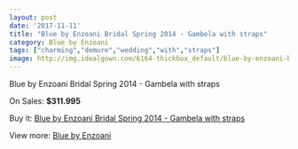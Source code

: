 ```yaml
---
layout: post
date: '2017-11-11'
title: "Blue by Enzoani Bridal Spring 2014 - Gambela with straps"
category: Blue by Enzoani
tags: ["charming","demure","wedding","with","straps"]
image: http://img.idealgown.com/6164-thickbox_default/blue-by-enzoani-bridal-spring-2014-gambela-with-straps.jpg
---
```

Blue by Enzoani Bridal Spring 2014 - Gambela with straps

On Sales: **$311.995**
<a href="https://www.idealgown.com/en/blue-by-enzoani/2691-blue-by-enzoani-bridal-spring-2014-gambela-with-straps.html"><amp-img layout="responsive" width="600" height="600" src="//img.idealgown.com/6164-thickbox_default/blue-by-enzoani-bridal-spring-2014-gambela-with-straps.jpg" alt="Blue by Enzoani Bridal Spring 2014 - Gambela with straps 0" /></a>
<a href="https://www.idealgown.com/en/blue-by-enzoani/2691-blue-by-enzoani-bridal-spring-2014-gambela-with-straps.html"><amp-img layout="responsive" width="600" height="600" src="//img.idealgown.com/6166-thickbox_default/blue-by-enzoani-bridal-spring-2014-gambela-with-straps.jpg" alt="Blue by Enzoani Bridal Spring 2014 - Gambela with straps 1" /></a>
<a href="https://www.idealgown.com/en/blue-by-enzoani/2691-blue-by-enzoani-bridal-spring-2014-gambela-with-straps.html"><amp-img layout="responsive" width="600" height="600" src="//img.idealgown.com/6165-thickbox_default/blue-by-enzoani-bridal-spring-2014-gambela-with-straps.jpg" alt="Blue by Enzoani Bridal Spring 2014 - Gambela with straps 2" /></a>

Buy it: [Blue by Enzoani Bridal Spring 2014 - Gambela with straps](https://www.idealgown.com/en/blue-by-enzoani/2691-blue-by-enzoani-bridal-spring-2014-gambela-with-straps.html "Blue by Enzoani Bridal Spring 2014 - Gambela with straps")

View more: [Blue by Enzoani](https://www.idealgown.com/en/33-blue-by-enzoani "Blue by Enzoani")